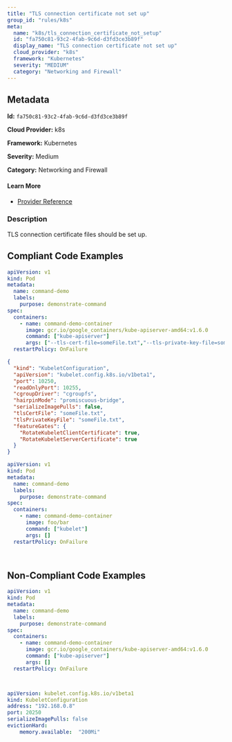 ```yaml
---
title: "TLS connection certificate not set up"
group_id: "rules/k8s"
meta:
  name: "k8s/tls_connection_certificate_not_setup"
  id: "fa750c81-93c2-4fab-9c6d-d3fd3ce3b89f"
  display_name: "TLS connection certificate not set up"
  cloud_provider: "k8s"
  framework: "Kubernetes"
  severity: "MEDIUM"
  category: "Networking and Firewall"
---
```

## Metadata

**Id:** `fa750c81-93c2-4fab-9c6d-d3fd3ce3b89f`

**Cloud Provider:** k8s

**Framework:** Kubernetes

**Severity:** Medium

**Category:** Networking and Firewall

#### Learn More

 - [Provider Reference](https://kubernetes.io/docs/tasks/inject-data-application/define-command-argument-container/)

### Description

 TLS connection certificate files should be set up.


## Compliant Code Examples
```yaml
apiVersion: v1
kind: Pod
metadata:
  name: command-demo
  labels:
    purpose: demonstrate-command
spec:
  containers:
    - name: command-demo-container
      image: gcr.io/google_containers/kube-apiserver-amd64:v1.6.0
      command: ["kube-apiserver"]
      args: ["--tls-cert-file=someFile.txt","--tls-private-key-file=someFile.txt"]
  restartPolicy: OnFailure

```

```json
{
  "kind": "KubeletConfiguration",
  "apiVersion": "kubelet.config.k8s.io/v1beta1",
  "port": 10250,
  "readOnlyPort": 10255,
  "cgroupDriver": "cgroupfs",
  "hairpinMode": "promiscuous-bridge",
  "serializeImagePulls": false,
  "tlsCertFile": "someFile.txt",
  "tlsPrivateKeyFile": "someFile.txt",
  "featureGates": {
    "RotateKubeletClientCertificate": true,
    "RotateKubeletServerCertificate": true
  }
}

```

```yaml
apiVersion: v1
kind: Pod
metadata:
  name: command-demo
  labels:
    purpose: demonstrate-command
spec:
  containers:
    - name: command-demo-container
      image: foo/bar
      command: ["kubelet"]
      args: []
  restartPolicy: OnFailure




```
## Non-Compliant Code Examples
```yaml
apiVersion: v1
kind: Pod
metadata:
  name: command-demo
  labels:
    purpose: demonstrate-command
spec:
  containers:
    - name: command-demo-container
      image: gcr.io/google_containers/kube-apiserver-amd64:v1.6.0
      command: ["kube-apiserver"]
      args: []
  restartPolicy: OnFailure




```

```yaml
apiVersion: kubelet.config.k8s.io/v1beta1
kind: KubeletConfiguration
address: "192.168.0.8"
port: 20250
serializeImagePulls: false
evictionHard:
    memory.available:  "200Mi"



```